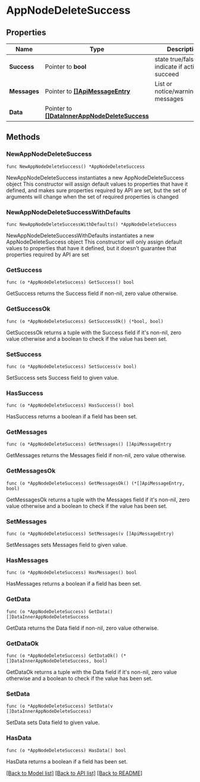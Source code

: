# AppNodeDeleteSuccess

## Properties

Name | Type | Description | Notes
------------ | ------------- | ------------- | -------------
**Success** | Pointer to **bool** | state true/false indicate if action succeed | [optional] 
**Messages** | Pointer to [**[]ApiMessageEntry**](ApiMessageEntry.md) | List or notice/warning/error messages | [optional] 
**Data** | Pointer to [**[]DataInnerAppNodeDeleteSuccess**](DataInnerAppNodeDeleteSuccess.md) |  | [optional] 

## Methods

### NewAppNodeDeleteSuccess

`func NewAppNodeDeleteSuccess() *AppNodeDeleteSuccess`

NewAppNodeDeleteSuccess instantiates a new AppNodeDeleteSuccess object
This constructor will assign default values to properties that have it defined,
and makes sure properties required by API are set, but the set of arguments
will change when the set of required properties is changed

### NewAppNodeDeleteSuccessWithDefaults

`func NewAppNodeDeleteSuccessWithDefaults() *AppNodeDeleteSuccess`

NewAppNodeDeleteSuccessWithDefaults instantiates a new AppNodeDeleteSuccess object
This constructor will only assign default values to properties that have it defined,
but it doesn't guarantee that properties required by API are set

### GetSuccess

`func (o *AppNodeDeleteSuccess) GetSuccess() bool`

GetSuccess returns the Success field if non-nil, zero value otherwise.

### GetSuccessOk

`func (o *AppNodeDeleteSuccess) GetSuccessOk() (*bool, bool)`

GetSuccessOk returns a tuple with the Success field if it's non-nil, zero value otherwise
and a boolean to check if the value has been set.

### SetSuccess

`func (o *AppNodeDeleteSuccess) SetSuccess(v bool)`

SetSuccess sets Success field to given value.

### HasSuccess

`func (o *AppNodeDeleteSuccess) HasSuccess() bool`

HasSuccess returns a boolean if a field has been set.

### GetMessages

`func (o *AppNodeDeleteSuccess) GetMessages() []ApiMessageEntry`

GetMessages returns the Messages field if non-nil, zero value otherwise.

### GetMessagesOk

`func (o *AppNodeDeleteSuccess) GetMessagesOk() (*[]ApiMessageEntry, bool)`

GetMessagesOk returns a tuple with the Messages field if it's non-nil, zero value otherwise
and a boolean to check if the value has been set.

### SetMessages

`func (o *AppNodeDeleteSuccess) SetMessages(v []ApiMessageEntry)`

SetMessages sets Messages field to given value.

### HasMessages

`func (o *AppNodeDeleteSuccess) HasMessages() bool`

HasMessages returns a boolean if a field has been set.

### GetData

`func (o *AppNodeDeleteSuccess) GetData() []DataInnerAppNodeDeleteSuccess`

GetData returns the Data field if non-nil, zero value otherwise.

### GetDataOk

`func (o *AppNodeDeleteSuccess) GetDataOk() (*[]DataInnerAppNodeDeleteSuccess, bool)`

GetDataOk returns a tuple with the Data field if it's non-nil, zero value otherwise
and a boolean to check if the value has been set.

### SetData

`func (o *AppNodeDeleteSuccess) SetData(v []DataInnerAppNodeDeleteSuccess)`

SetData sets Data field to given value.

### HasData

`func (o *AppNodeDeleteSuccess) HasData() bool`

HasData returns a boolean if a field has been set.


[[Back to Model list]](../README.md#documentation-for-models) [[Back to API list]](../README.md#documentation-for-api-endpoints) [[Back to README]](../README.md)


